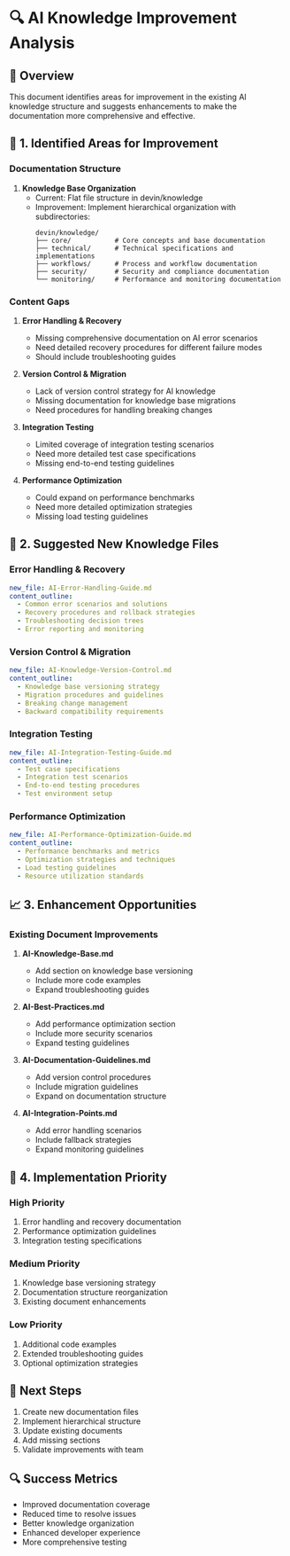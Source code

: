 # 🔍 AI Knowledge Improvement Analysis

## 📌 Overview
This document identifies areas for improvement in the existing AI knowledge structure and suggests enhancements to make the documentation more comprehensive and effective.

## 🎯 1. Identified Areas for Improvement

### Documentation Structure
1. **Knowledge Base Organization**
   - Current: Flat file structure in devin/knowledge
   - Improvement: Implement hierarchical organization with subdirectories:
     ```
     devin/knowledge/
     ├── core/           # Core concepts and base documentation
     ├── technical/      # Technical specifications and implementations
     ├── workflows/      # Process and workflow documentation
     ├── security/       # Security and compliance documentation
     └── monitoring/     # Performance and monitoring documentation
     ```

### Content Gaps
1. **Error Handling & Recovery**
   - Missing comprehensive documentation on AI error scenarios
   - Need detailed recovery procedures for different failure modes
   - Should include troubleshooting guides

2. **Version Control & Migration**
   - Lack of version control strategy for AI knowledge
   - Missing documentation for knowledge base migrations
   - Need procedures for handling breaking changes

3. **Integration Testing**
   - Limited coverage of integration testing scenarios
   - Need more detailed test case specifications
   - Missing end-to-end testing guidelines

4. **Performance Optimization**
   - Could expand on performance benchmarks
   - Need more detailed optimization strategies
   - Missing load testing guidelines

## 🚀 2. Suggested New Knowledge Files

### Error Handling & Recovery
```yaml
new_file: AI-Error-Handling-Guide.md
content_outline:
  - Common error scenarios and solutions
  - Recovery procedures and rollback strategies
  - Troubleshooting decision trees
  - Error reporting and monitoring
```

### Version Control & Migration
```yaml
new_file: AI-Knowledge-Version-Control.md
content_outline:
  - Knowledge base versioning strategy
  - Migration procedures and guidelines
  - Breaking change management
  - Backward compatibility requirements
```

### Integration Testing
```yaml
new_file: AI-Integration-Testing-Guide.md
content_outline:
  - Test case specifications
  - Integration test scenarios
  - End-to-end testing procedures
  - Test environment setup
```

### Performance Optimization
```yaml
new_file: AI-Performance-Optimization-Guide.md
content_outline:
  - Performance benchmarks and metrics
  - Optimization strategies and techniques
  - Load testing guidelines
  - Resource utilization standards
```

## 📈 3. Enhancement Opportunities

### Existing Document Improvements
1. **AI-Knowledge-Base.md**
   - Add section on knowledge base versioning
   - Include more code examples
   - Expand troubleshooting guides

2. **AI-Best-Practices.md**
   - Add performance optimization section
   - Include more security scenarios
   - Expand testing guidelines

3. **AI-Documentation-Guidelines.md**
   - Add version control procedures
   - Include migration guidelines
   - Expand on documentation structure

4. **AI-Integration-Points.md**
   - Add error handling scenarios
   - Include fallback strategies
   - Expand monitoring guidelines

## 🔄 4. Implementation Priority

### High Priority
1. Error handling and recovery documentation
2. Performance optimization guidelines
3. Integration testing specifications

### Medium Priority
1. Knowledge base versioning strategy
2. Documentation structure reorganization
3. Existing document enhancements

### Low Priority
1. Additional code examples
2. Extended troubleshooting guides
3. Optional optimization strategies

## 📝 Next Steps
1. Create new documentation files
2. Implement hierarchical structure
3. Update existing documents
4. Add missing sections
5. Validate improvements with team

## 🔍 Success Metrics
- Improved documentation coverage
- Reduced time to resolve issues
- Better knowledge organization
- Enhanced developer experience
- More comprehensive testing
